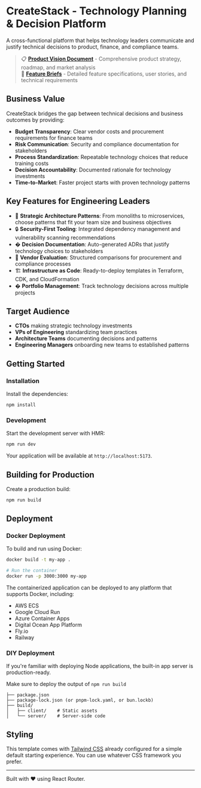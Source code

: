 # CreateStack - Technology Planning & Decision Platform

A cross-functional platform that helps technology leaders communicate and justify technical decisions to product, finance, and compliance teams.

> 📋 **[Product Vision Document](PRODUCT_VISION.md)** - Comprehensive product strategy, roadmap, and market analysis  
> 🔧 **[Feature Briefs](FEATURE_BRIEFS.md)** - Detailed feature specifications, user stories, and technical requirements

## Business Value

CreateStack bridges the gap between technical decisions and business outcomes by providing:
- **Budget Transparency**: Clear vendor costs and procurement requirements for finance teams
- **Risk Communication**: Security and compliance documentation for stakeholders  
- **Process Standardization**: Repeatable technology choices that reduce training costs
- **Decision Accountability**: Documented rationale for technology investments
- **Time-to-Market**: Faster project starts with proven technology patterns

## Key Features for Engineering Leaders

- 🎯 **Strategic Architecture Patterns**: From monoliths to microservices, choose patterns that fit your team size and business objectives
- 🔒 **Security-First Tooling**: Integrated dependency management and vulnerability scanning recommendations
- � **Decision Documentation**: Auto-generated ADRs that justify technology choices to stakeholders
- 💼 **Vendor Evaluation**: Structured comparisons for procurement and compliance processes  
- 🏗️ **Infrastructure as Code**: Ready-to-deploy templates in Terraform, CDK, and CloudFormation
- � **Portfolio Management**: Track technology decisions across multiple projects

## Target Audience

- **CTOs** making strategic technology investments
- **VPs of Engineering** standardizing team practices  
- **Architecture Teams** documenting decisions and patterns
- **Engineering Managers** onboarding new teams to established patterns

## Getting Started

### Installation

Install the dependencies:

```bash
npm install
```

### Development

Start the development server with HMR:

```bash
npm run dev
```

Your application will be available at `http://localhost:5173`.

## Building for Production

Create a production build:

```bash
npm run build
```

## Deployment

### Docker Deployment

To build and run using Docker:

```bash
docker build -t my-app .

# Run the container
docker run -p 3000:3000 my-app
```

The containerized application can be deployed to any platform that supports Docker, including:

- AWS ECS
- Google Cloud Run
- Azure Container Apps
- Digital Ocean App Platform
- Fly.io
- Railway

### DIY Deployment

If you're familiar with deploying Node applications, the built-in app server is production-ready.

Make sure to deploy the output of `npm run build`

```
├── package.json
├── package-lock.json (or pnpm-lock.yaml, or bun.lockb)
├── build/
│   ├── client/    # Static assets
│   └── server/    # Server-side code
```

## Styling

This template comes with [Tailwind CSS](https://tailwindcss.com/) already configured for a simple default starting experience. You can use whatever CSS framework you prefer.

---

Built with ❤️ using React Router.
